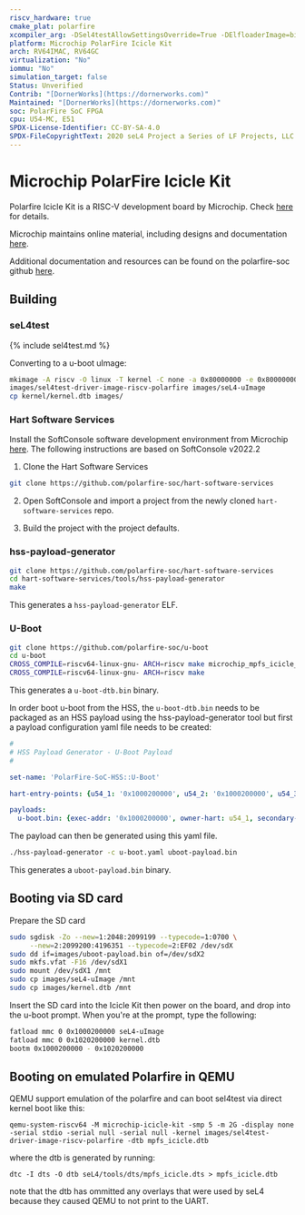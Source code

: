 ```yaml
---
riscv_hardware: true
cmake_plat: polarfire
xcompiler_arg: -DSel4testAllowSettingsOverride=True -DElfloaderImage=binary -DKernelVerificationBuild=OFF
platform: Microchip PolarFire Icicle Kit
arch: RV64IMAC, RV64GC
virtualization: "No"
iommu: "No"
simulation_target: false
Status: Unverified
Contrib: "[DornerWorks](https://dornerworks.com)"
Maintained: "[DornerWorks](https://dornerworks.com)"
soc: PolarFire SoC FPGA
cpu: U54-MC, E51
SPDX-License-Identifier: CC-BY-SA-4.0
SPDX-FileCopyrightText: 2020 seL4 Project a Series of LF Projects, LLC.
---
```


# Microchip PolarFire Icicle Kit

Polarfire Icicle Kit is a RISC-V development board by Microchip. Check
[here](https://www.microchip.com/en-us/development-tool/MPFS-ICICLE-KIT-ES) for details.

Microchip maintains online material, including designs and documentation
[here](https://www.microchip.com/en-us/products/fpgas-and-plds/system-on-chip-fpgas/polarfire-soc-fpgas#documentation).

Additional documentation and resources can be found on the polarfire-soc github
[here](https://github.com/polarfire-soc/).

## Building
### seL4test

{% include sel4test.md %}

Converting to a u-boot uImage:
```bash
mkimage -A riscv -O linux -T kernel -C none -a 0x80000000 -e 0x80000000 -n sel4test -d \
images/sel4test-driver-image-riscv-polarfire images/seL4-uImage
cp kernel/kernel.dtb images/
```

### Hart Software Services

Install the SoftConsole software development environment from Microchip
[here](https://www.microchip.com/en-us/products/fpgas-and-plds/fpga-and-soc-design-tools/soc-fpga/softconsole).
The following instructions are based on SoftConsole v2022.2

1. Clone the Hart Software Services
```bash
git clone https://github.com/polarfire-soc/hart-software-services
```

2. Open SoftConsole and import a project from the newly cloned `hart-software-services` repo.

3. Build the project with the project defaults.

### hss-payload-generator
```bash
git clone https://github.com/polarfire-soc/hart-software-services
cd hart-software-services/tools/hss-payload-generator
make
```

This generates a `hss-payload-generator` ELF.

### U-Boot
```bash
git clone https://github.com/polarfire-soc/u-boot
cd u-boot
CROSS_COMPILE=riscv64-linux-gnu- ARCH=riscv make microchip_mpfs_icicle_defconfig
CROSS_COMPILE=riscv64-linux-gnu- ARCH=riscv make
```

This generates a `u-boot-dtb.bin` binary.

In order boot u-boot from the HSS, the `u-boot-dtb.bin` needs to be packaged as an HSS payload using
the hss-payload-generator tool but first a payload configuration yaml file needs to be created:

```yaml
#
# HSS Payload Generator - U-Boot Payload
#

set-name: 'PolarFire-SoC-HSS::U-Boot'

hart-entry-points: {u54_1: '0x1000200000', u54_2: '0x1000200000', u54_3: '0x1000200000', u54_4: '0x1000200000'}

payloads:
  u-boot.bin: {exec-addr: '0x1000200000', owner-hart: u54_1, secondary-hart: u54_2, secondary-hart: u54_3, secondary-hart: u54_4, priv-mode: prv_s }

```

The payload can then be generated using this yaml file.
```bash
./hss-payload-generator -c u-boot.yaml uboot-payload.bin
```

This generates a `uboot-payload.bin` binary.

## Booting via SD card

Prepare the SD card
```sh
sudo sgdisk -Zo --new=1:2048:2099199 --typecode=1:0700 \
     --new=2:2099200:4196351 --typecode=2:EF02 /dev/sdX
sudo dd if=images/uboot-payload.bin of=/dev/sdX2
sudo mkfs.vfat -F16 /dev/sdX1
sudo mount /dev/sdX1 /mnt
sudo cp images/seL4-uImage /mnt
sudo cp images/kernel.dtb /mnt
```

Insert the SD card into the Icicle Kit then power on the board, and drop into the u-boot
prompt. When you're at the prompt, type the following:
```bash
fatload mmc 0 0x1000200000 seL4-uImage
fatload mmc 0 0x1020200000 kernel.dtb
bootm 0x1000200000 - 0x1020200000
```

## Booting on emulated Polarfire in QEMU

QEMU support emulation of the polarfire and can boot sel4test via direct kernel boot like this:

```
qemu-system-riscv64 -M microchip-icicle-kit -smp 5 -m 2G -display none -serial stdio -serial null -serial null -kernel images/sel4test-driver-image-riscv-polarfire -dtb mpfs_icicle.dtb
```

where the dtb is generated by running:

```
dtc -I dts -O dtb seL4/tools/dts/mpfs_icicle.dts > mpfs_icicle.dtb
```

note that the dtb has ommitted any overlays that were used by seL4 because they caused QEMU to not print to the UART.

